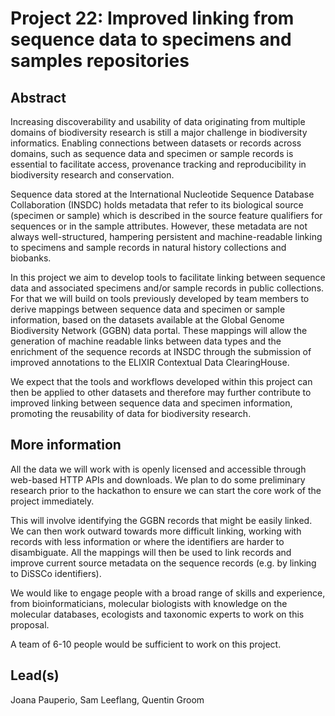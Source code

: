 # Project 22: Improved linking from sequence data to specimens and samples repositories

## Abstract

Increasing discoverability and usability of data originating from multiple domains of biodiversity research is still a major challenge in biodiversity informatics. Enabling connections between datasets or records across domains, such as sequence data and specimen or sample records is essential to facilitate access, provenance tracking and reproducibility in biodiversity research and conservation.

Sequence data stored at the International Nucleotide Sequence Database Collaboration (INSDC) holds metadata that refer to its biological source (specimen or sample) which is described in the source feature qualifiers for sequences or in the sample attributes. However, these metadata are not always well-structured, hampering persistent and machine-readable linking to specimens and sample records in natural history collections and biobanks.

In this project we aim to develop tools to facilitate linking between sequence data and associated specimens and/or sample records in public collections. For that we will build on tools previously developed by team members to derive mappings between sequence data and specimen or sample information, based on the datasets available at the Global Genome Biodiversity Network (GGBN) data portal. These mappings will allow the generation of machine readable links between data types and the enrichment of the sequence records at INSDC through the submission of improved annotations to the ELIXIR Contextual Data ClearingHouse.

We expect that the tools and workflows developed within this project can then be applied to other datasets and therefore may further contribute to improved linking between sequence data and specimen information, promoting the reusability of data for biodiversity research.

## More information

All the data we will work with is openly licensed and accessible through web-based HTTP APIs and downloads. We plan to do some preliminary research prior to the hackathon to ensure we can start the core work of the project immediately.

This will involve identifying the GGBN records that might be easily linked. We can then work outward towards more difficult linking, working with records with less information or where the identifiers are harder to disambiguate. All the mappings will then be used to link records and improve current source metadata on the sequence records (e.g. by linking to DiSSCo identifiers).

We would like to engage people with a broad range of skills and experience, from bioinformaticians, molecular biologists with knowledge on the molecular databases, ecologists and taxonomic experts to work on this proposal.

A team of 6-10 people would be sufficient to work on this project.

## Lead(s)

Joana Pauperio, Sam Leeflang, Quentin Groom



